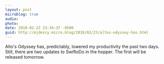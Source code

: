 ```yaml
---
layout: post
microblog: true
audio: 
photo: 
date: 2018-02-22 23:34:37 -0500
guid: http://mjdescy.micro.blog/2018/02/23/altos-odyssey-has.html
---
```

Alto's Odyssey has, predictably, lowered my productivity the past two days. Still, there are two updates to SwiftoDo in the hopper. The first will be released tomorrow.
